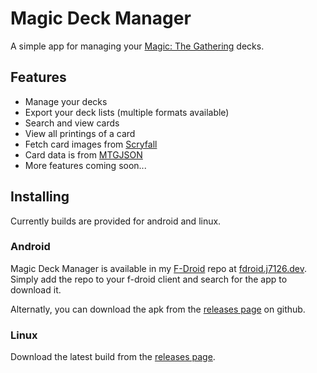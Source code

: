 # Magic Deck Manager

A simple app for managing your [Magic: The Gathering](https://magic.wizards.com/en) decks.

## Features

 - Manage your decks
 - Export your deck lists (multiple formats available)
 - Search and view cards
 - View all printings of a card
 - Fetch card images from [Scryfall](https://scryfall.com/)
 - Card data is from [MTGJSON](https://mtgjson.com/)
 - More features coming soon...

## Installing

Currently builds are provided for android and linux.

### Android

Magic Deck Manager is available in my [F-Droid](https://f-droid.org/) repo at [fdroid.j7126.dev](fdroid.j7126.dev). Simply add the repo to your f-droid client and search for the app to download it.

Alternatly, you can download the apk from the [releases page](https://github.com/j7126/magic-deck-manager/releases) on github.

### Linux

Download the latest build from the [releases page](https://github.com/j7126/magic-deck-manager/releases).
